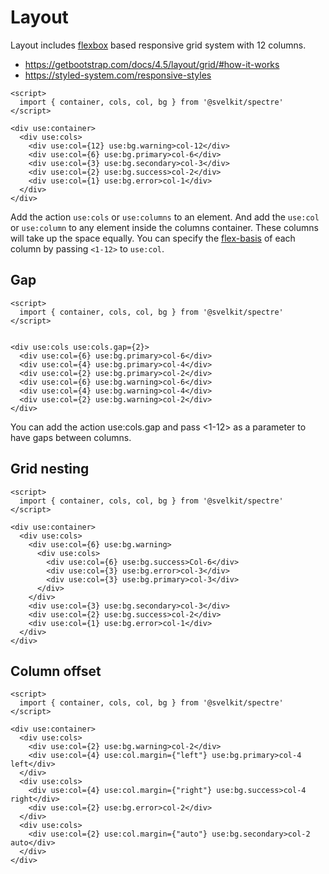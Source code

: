 # Layout

Layout includes [flexbox](https://developer.mozilla.org/en-US/docs/Glossary/Flexbox) based responsive grid system with 12 columns.

- https://getbootstrap.com/docs/4.5/layout/grid/#how-it-works
- https://styled-system.com/responsive-styles

```example
<script>
  import { container, cols, col, bg } from '@svelkit/spectre'
</script>

<div use:container>
  <div use:cols>
    <div use:col={12} use:bg.warning>col-12</div>
    <div use:col={6} use:bg.primary>col-6</div>
    <div use:col={3} use:bg.secondary>col-3</div>
    <div use:col={2} use:bg.success>col-2</div>
    <div use:col={1} use:bg.error>col-1</div>
  </div>
</div>
```

Add the action `use:cols` or `use:columns` to an element. And add the `use:col` or `use:column` to any element inside the columns container. These columns will take up the space equally. You can specify the [flex-basis](https://developer.mozilla.org/en-US/docs/Web/CSS/flex-basis) of each column by passing `<1-12>` to `use:col`.

## Gap

```example
<script>
  import { container, cols, col, bg } from '@svelkit/spectre'
</script>


<div use:cols use:cols.gap={2}>
  <div use:col={6} use:bg.primary>col-6</div>
  <div use:col={4} use:bg.primary>col-4</div>
  <div use:col={2} use:bg.primary>col-2</div>
  <div use:col={6} use:bg.warning>col-6</div>
  <div use:col={4} use:bg.warning>col-4</div>
  <div use:col={2} use:bg.warning>col-2</div>
</div>
```

You can add the action use:cols.gap and pass <1-12> as a parameter to have gaps between columns.

## Grid nesting

```example
<script>
  import { container, cols, col, bg } from '@svelkit/spectre'
</script>

<div use:container>
  <div use:cols>
    <div use:col={6} use:bg.warning>
      <div use:cols>
        <div use:col={6} use:bg.success>Col-6</div>
        <div use:col={3} use:bg.error>col-3</div>
        <div use:col={3} use:bg.primary>col-3</div>
      </div>
    </div>
    <div use:col={3} use:bg.secondary>col-3</div>
    <div use:col={2} use:bg.success>col-2</div>
    <div use:col={1} use:bg.error>col-1</div>
  </div>
</div>
```

## Column offset

```example
<script>
  import { container, cols, col, bg } from '@svelkit/spectre'
</script>

<div use:container>
  <div use:cols>
    <div use:col={2} use:bg.warning>col-2</div>
    <div use:col={4} use:col.margin={"left"} use:bg.primary>col-4 left</div>
  </div>
  <div use:cols>
    <div use:col={4} use:col.margin={"right"} use:bg.success>col-4 right</div>
    <div use:col={2} use:bg.error>col-2</div>
  </div>
  <div use:cols>
    <div use:col={2} use:col.margin={"auto"} use:bg.secondary>col-2 auto</div>
  </div>
</div>
```
